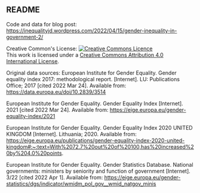 ## README

Code and data for blog post: https://inequalityjd.wordpress.com/2022/04/15/gender-inequality-in-government-2/

Creative Common's License:
<a rel="license" href="http://creativecommons.org/licenses/by/4.0/"><img alt="Creative Commons Licence" style="border-width:0" src="https://i.creativecommons.org/l/by/4.0/88x31.png" /></a><br />This work is licensed under a <a rel="license" href="http://creativecommons.org/licenses/by/4.0/">Creative Commons Attribution 4.0 International License</a>.

Original data sources:
European Institute for Gender Equality. Gender equality index 2017: methodological report. [Internet]. LU: Publications Office; 2017 [cited 2022 Mar 24]. Available from: https://data.europa.eu/doi/10.2839/3514

European Institute for Gender Equality. Gender Equality Index [Internet]. 2021 [cited 2022 Mar 24]. Available from: https://eige.europa.eu/gender-equality-index/2021

European Institute for Gender Equality. Gender Equality Index 2020 UNITED KINGDOM [Internet]. Lithuania; 2020. Available from: https://eige.europa.eu/publications/gender-equality-index-2020-united-kingdom#:~:text=With%2072.7%20out%20of%20100,has%20increased%20by%204.0%20points.

European Institute for Gender Equality. Gender Statistics Database. National governments: ministers by seniority and function of government [Internet]. 3/22 [cited 2022 Apr 1]. Available from: https://eige.europa.eu/gender-statistics/dgs/indicator/wmidm_pol_gov__wmid_natgov_minis
